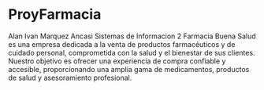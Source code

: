 # ProyFarmacia
Alan Ivan Marquez Ancasi
Sistemas de Informacion 2 
Farmacia Buena Salud es una empresa
dedicada a la venta de productos
farmacéuticos y de cuidado personal,
comprometida con la salud y el bienestar de
sus clientes. Nuestro objetivo es ofrecer una
experiencia de compra confiable y accesible,
proporcionando una amplia gama de
medicamentos, productos de salud y
asesoramiento profesional.
